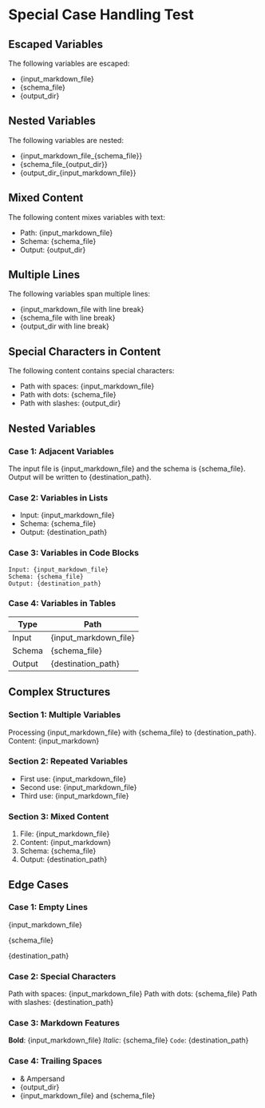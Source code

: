 # Special Case Handling Test

## Escaped Variables

The following variables are escaped:

- \{input_markdown_file\}
- \{schema_file\}
- \{output_dir\}

## Nested Variables

The following variables are nested:

- {input_markdown_file_{schema_file}}
- {schema_file_{output_dir}}
- {output_dir_{input_markdown_file}}

## Mixed Content

The following content mixes variables with text:

- Path: {input_markdown_file}
- Schema: {schema_file}
- Output: {output_dir}

## Multiple Lines

The following variables span multiple lines:

- {input_markdown_file with line break}
- {schema_file with line break}
- {output_dir with line break}

## Special Characters in Content

The following content contains special characters:

- Path with spaces: {input_markdown_file}
- Path with dots: {schema_file}
- Path with slashes: {output_dir}

## Nested Variables

### Case 1: Adjacent Variables

The input file is {input_markdown_file} and the schema is {schema_file}. Output will be written to
{destination_path}.

### Case 2: Variables in Lists

- Input: {input_markdown_file}
- Schema: {schema_file}
- Output: {destination_path}

### Case 3: Variables in Code Blocks

```
Input: {input_markdown_file}
Schema: {schema_file}
Output: {destination_path}
```

### Case 4: Variables in Tables

| Type   | Path                  |
| ------ | --------------------- |
| Input  | {input_markdown_file} |
| Schema | {schema_file}         |
| Output | {destination_path}    |

## Complex Structures

### Section 1: Multiple Variables

Processing {input_markdown_file} with {schema_file} to {destination_path}. Content: {input_markdown}

### Section 2: Repeated Variables

- First use: {input_markdown_file}
- Second use: {input_markdown_file}
- Third use: {input_markdown_file}

### Section 3: Mixed Content

1. File: {input_markdown_file}
2. Content: {input_markdown}
3. Schema: {schema_file}
4. Output: {destination_path}

## Edge Cases

### Case 1: Empty Lines

{input_markdown_file}

{schema_file}

{destination_path}

### Case 2: Special Characters

Path with spaces: {input_markdown_file} Path with dots: {schema_file} Path with slashes:
{destination_path}

### Case 3: Markdown Features

**Bold**: {input_markdown_file} _Italic_: {schema_file} `Code`: {destination_path}

### Case 4: Trailing Spaces

- &amp; Ampersand 
- {output_dir} 
- {input_markdown_file} and {schema_file} 